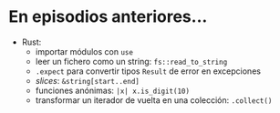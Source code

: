 # En episodios anteriores...

- Rust:
    - importar módulos con `use`
    - leer un fichero como un string: `fs::read_to_string`
    - `.expect` para convertir tipos `Result` de error en excepciones
    - *slices*: `&string[start..end]`
    - funciones anónimas: `|x| x.is_digit(10)`
    - transformar un iterador de vuelta en una colección: `.collect()`